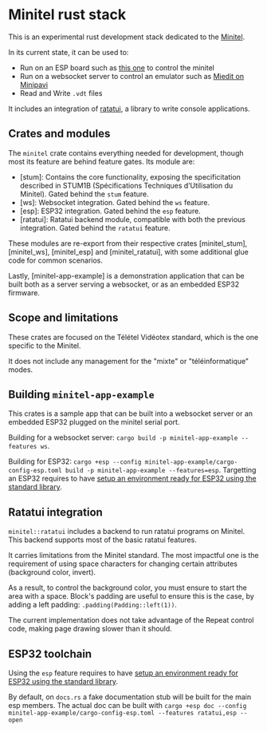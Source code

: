 # Minitel rust stack

This is an experimental rust development stack dedicated to the [Minitel](https://en.wikipedia.org/wiki/Minitel).

In its current state, it can be used to:

- Run on an ESP board such as [this one](https://www.tindie.com/products/iodeo/minitel-esp32-dongle/) to control the minitel
- Run on a websocket server to control an emulator such as [Miedit on Minipavi](http://www.minipavi.fr/emulminitel/indexws.php)
- Read and Write `.vdt` files

It includes an integration of [ratatui](https://ratatui.rs), a library to write console applications.

## Crates and modules

The `minitel` crate contains everything needed for development, though most its feature are behind feature gates. Its module are:

- [stum]: Contains the core functionality, exposing the specificitation described in STUM1B (Spécifications Techniques d’Utilisation du Minitel). Gated behind the `stum` feature.
- [ws]: Websocket integration. Gated behind the `ws` feature.
- [esp]: ESP32 integration. Gated behind the `esp` feature.
- [ratatui]: Ratatui backend module, compatible with both the previous integration. Gated behind the `ratatui` feature.

These modules are re-export from their respective crates [minitel_stum], [minitel_ws], [minitel_esp] and [minitel_ratatui], with some additional glue
code for common scenarios.

Lastly, [minitel-app-example] is a demonstration application that can be built both as a server serving a websocket, or as an embedded ESP32 firmware.

## Scope and limitations

These crates are focused on the Télétel Vidéotex standard, which is the one specific to the Minitel.

It does not include any management for the "mixte" or "téléinformatique" modes.

## Building `minitel-app-example`

This crates is a sample app that can be built into a websocket server or an embedded ESP32 plugged on the minitel serial port.

Building for a websocket server: `cargo build -p minitel-app-example --features ws`.

Building for ESP32: `cargo +esp --config minitel-app-example/cargo-config-esp.toml build -p minitel-app-example --features=esp`.
Targetting an ESP32 requires to have [setup an environment ready for ESP32 using the standard library](https://docs.esp-rs.org/book/introduction.html).

## Ratatui integration

`minitel::ratatui` includes a backend to run ratatui programs on Minitel. This backend supports most of the basic ratatui features.

It carries limitations from the Minitel standard. The most impactful one is the requirement of using space characters for changing certain attributes (background color, invert).

As a result, to control the background color, you must ensure to start the area with a space. Block's padding are useful to ensure this is the case, by adding a left padding: `.padding(Padding::left(1))`.

The current implementation does not take advantage of the Repeat control code, making page drawing slower than it should.

## ESP32 toolchain

Using the `esp` feature requires to have [setup an environment ready for ESP32 using the standard library](https://docs.esp-rs.org/book/introduction.html).

By default, on `docs.rs` a fake documentation stub will be built for the main esp members. The actual doc can be built with `cargo +esp doc --config minitel-app-example/cargo-config-esp.toml --features ratatui,esp --open`
